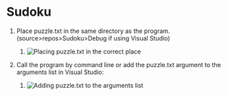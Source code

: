 # Sudoku
1. Place puzzle.txt in the same directory as the program. (source>repos>Sudoku>Debug if using Visual Studio)
   1. ![Placing puzzle.txt in the correct place](https://i.imgur.com/ajm4jUb.png)

1. Call the program by command line or add the puzzle.txt argument to the arguments list in Visual Studio:
   1. ![Adding puzzle.txt to the arguments list](https://i.imgur.com/2rBTM1r.png)
